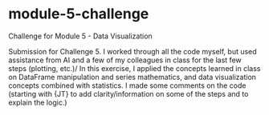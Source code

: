 # module-5-challenge
Challenge for Module 5 - Data Visualization

Submission for Challenge 5. 
I worked through all the code myself, but used assistance from AI and a few of my colleagues in class for the last few steps (plotting, etc.)/
In this exercise, I applied the concepts learned in class on DataFrame manipulation and series mathematics, and data visualization concepts combined with statistics.
I made some comments on the code (starting with {JT} to add clarity/information on some of the steps and to explain the logic.)